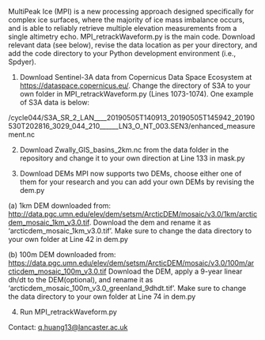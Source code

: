 MultiPeak Ice (MPI) is a new processing approach designed specifically for complex ice surfaces, where the majority of ice mass imbalance occurs, and is able to reliably retrieve multiple elevation measurements from a single altimetry echo. MPI_retrackWaveform.py is the main code. Download relevant data (see below), revise the data location as per your directory, and add the code directory to your Python development environment (i.e., Spdyer).

1.	Download Sentinel-3A data from Copernicus Data Space Ecosystem at https://dataspace.copernicus.eu/. Change the directory of S3A to your own folder in MPI_retrackWaveform.py (Lines 1073-1074). One example of S3A data is below:

/cycle044/S3A_SR_2_LAN____20190505T140913_20190505T145942_20190530T202816_3029_044_210______LN3_O_NT_003.SEN3/enhanced_measurement.nc


2.	Download Zwally_GIS_basins_2km.nc from the data folder in the repository and change it to your own direction at Line 133 in mask.py
 

3.	Download DEMs
MPI now supports two DEMs, choose either one of them for your research and you can add your own DEMs by revising the dem.py
 
(a) 1km DEM downloaded from: http://data.pgc.umn.edu/elev/dem/setsm/ArcticDEM/mosaic/v3.0/1km/arcticdem_mosaic_1km_v3.0.tif.
Download the dem and rename it as ‘arcticdem_mosaic_1km_v3.0.tif’. Make sure to change the data directory to your own folder at Line 42 in dem.py
 
(b) 100m DEM downloaded from: https://data.pgc.umn.edu/elev/dem/setsm/ArcticDEM/mosaic/v3.0/100m/arcticdem_mosaic_100m_v3.0.tif
Download the DEM, apply a 9-year linear dh/dt to the DEM(optional), and rename it as ‘arcticdem_mosaic_100m_v3.0_greenland_9dhdt.tif’. Make sure to change the data directory to your own folder at Line 74 in dem.py

4. Run MPI_retrackWaveform.py

Contact: q.huang13@lancaster.ac.uk
